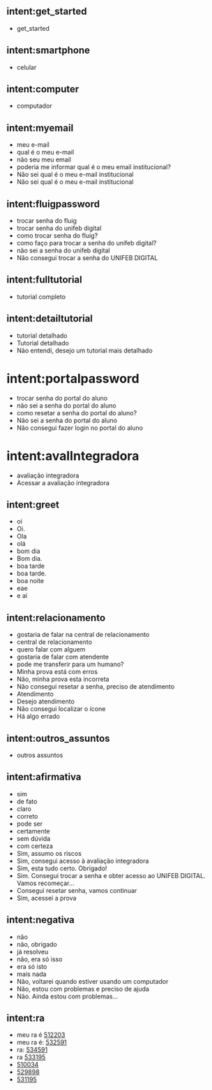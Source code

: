 ## intent:get_started
- get_started

## intent:smartphone
- celular

## intent:computer
- computador

## intent:myemail
- meu e-mail
- qual é o meu e-mail
- não seu meu email
- poderia me informar qual é o meu email institucional?
- Não sei qual é o meu e-mail institucional
- Não sei qual é o meu e-mail institucional

## intent:fluigpassword
- trocar senha do fluig
- trocar senha do unifeb digital
- como trocar senha do fluig?
- como faço para trocar a senha do unifeb digital?
- não sei a senha do unifeb digital
- Não consegui trocar a senha do UNIFEB DIGITAL

## intent:fulltutorial
- tutorial completo

## intent:detailtutorial
- tutorial detalhado
- Tutorial detalhado
- Não entendi, desejo um tutorial mais detalhado

# intent:portalpassword
- trocar senha do portal do aluno
- não sei a senha do portal do aluno
- como resetar a senha do portal do aluno?
- Não sei a senha do portal do aluno
- Não consegui fazer login no portal do aluno

# intent:avalIntegradora
- avaliação integradora
- Acessar a avaliação integradora

## intent:greet
- oi
- Oi.
- Ola
- olá
- bom dia
- Bom dia.
- boa tarde
- boa tarde.
- boa noite
- eae
- e aí

## intent:relacionamento
- gostaria de falar na central de relacionamento
- central de relacionamento
- quero falar com alguem
- gostaria de falar com atendente
- pode me transferir para um humano?
- Minha prova está com erros
- Não, minha prova esta incorreta
- Não consegui resetar a senha, preciso de atendimento
- Atendimento
- Desejo atendimento
- Não consegui localizar o ícone
- Há algo errado

## intent:outros_assuntos
- outros assuntos

## intent:afirmativa
- sim
- de fato
- claro
- correto
- pode ser
- certamente
- sem dúvida
- com certeza
- Sim, assumo os riscos
- Sim, consegui acesso à avaliação integradora
- Sim, esta tudo certo. Obrigado!
- Sim. Consegui trocar a senha e obter acesso ao UNIFEB DIGITAL. Vamos recomeçar...
- Consegui resetar senha, vamos continuar
- Sim, acessei a prova

## intent:negativa
- não
- não, obrigado
- já resolveu
- não, era só isso
- era só isto
- mais nada
- Não, voltarei quando estiver usando um computador
- Não, estou com problemas e preciso de ajuda
- Não. Ainda estou com problemas...

## intent:ra
- meu ra é [512203](ra)
- meu ra é: [532591](ra)
- ra: [534591](ra)
- ra [533195](ra)
- [510034](ra)
- [529898](ra)
- [531195](ra)

